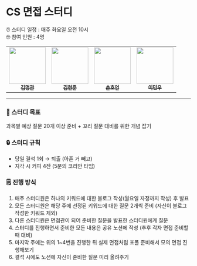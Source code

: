 # CS 면접 스터디
<p>
  ⏰ 스터디 일정 : 매주 화요일 오전 10시</br>
  🤓 참여 인원 : 4명</br>
  <table>
  <tbody>
    <tr>
      <td align="center"><a href="https://github.com/podol0207"><img src="https://avatars.githubusercontent.com/u/31719698?v=4" width="100px;" alt=""/><br /><sub><b>김명관</b></sub></a><br /></td>
      <td align="center"><a href="https://github.com/Hyeonjuun"><img src="https://avatars.githubusercontent.com/u/81156795?v=4" width="100px;" alt=""/><br /><sub><b>김현준</b></sub></a><br /></td>
      <td align="center"><a href="https://github.com/honi31"><img src="https://avatars.githubusercontent.com/u/87221653?v=4" width="100px;" alt=""/><br /><sub><b>손호언</b></sub></a><br /></td>
      <td align="center"><a href="https://github.com/GumaLee"><img src="https://avatars.githubusercontent.com/u/117360367?v=4" width="100px;" alt=""/><br /><sub><b>이민우</b></sub></a><br /></td>
    </tr>
  </tbody>
</table>
</p>

---

### 💪 스터디 목표
과목별 예상 질문 20개 이상 준비 + 꼬리 질문 대비를 위한 개념 잡기

### 🔒 스터디 규칙 
- 당일 결석 1회 → 퇴출 (아픈 거 빼고)
- 지각 시 커피 4잔 (5분의 코리안 타임)
  
### 🗒 진행 방식
1. 매주 스터디원은 하나의 키워드에 대한 블로그 작성(월요일 자정까지 작성) 후 발표
2. 모든 스터디원은 해당 주에 선정된 키워드에 대한 질문 2개씩 준비 (자신이 블로그 작성한 키워드 제외)
3. 다른 스터디원은 면접관이 되어 준비한 질문을 발표한 스터디원에게 질문
4. 스터디를 진행하면서 준비한 모든 내용은 공유 노션에 작성 (추후 각자 면접 준비할 때 대비)
5. 마지막 주에는 위의 1~4번을 진행한 뒤 실제 면접처럼 포폴 준비해서 모의 면접 진행해보기
6. 결석 시에도 노션에 자신이 준비한 질문 미리 올려주기
